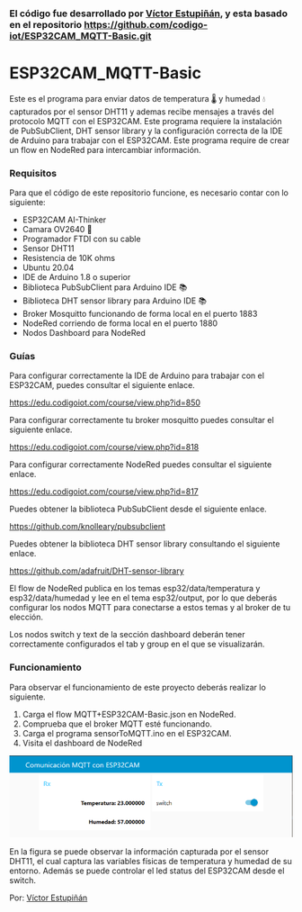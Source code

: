### El código fue desarrollado por [Víctor Estupiñán](https://github.com/WihoverEsal), y esta basado en el repositorio https://github.com/codigo-iot/ESP32CAM_MQTT-Basic.git

# ESP32CAM_MQTT-Basic
Este es el programa para enviar datos de temperatura :thermometer: y humedad :droplet: capturados por el sensor DHT11 y ademas recibe mensajes a través del protocolo MQTT con el ESP32CAM. Este programa requiere la instalación de PubSubClient, DHT sensor library y la configuración correcta de la IDE de Arduino para trabajar con el ESP32CAM. Este programa require de crear un flow en NodeRed para intercambiar información.

### Requisitos

Para que el código de este repositorio funcione, es necesario contar con lo siguiente:

* ESP32CAM AI-Thinker
* Camara OV2640 :camera_flash:
* Programador FTDI con su cable
* Sensor DHT11
* Resistencia de 10K ohms
* Ubuntu 20.04
* IDE de Arduino 1.8 o superior
* Biblioteca PubSubClient para Arduino IDE :books:
* Biblioteca DHT sensor library para Arduino IDE :books:
* Broker Mosquitto funcionando de forma local en el puerto 1883
* NodeRed corriendo de forma local en el puerto 1880
* Nodos Dashboard para NodeRed

### Guías

Para configurar correctamente la IDE de Arduino para trabajar con el ESP32CAM, puedes consultar el siguiente enlace.

https://edu.codigoiot.com/course/view.php?id=850

Para configurar correctamente tu broker mosquitto puedes consultar el siguiente enlace.

https://edu.codigoiot.com/course/view.php?id=818

Para configurar correctamente NodeRed puedes consultar el siguiente enlace.

https://edu.codigoiot.com/course/view.php?id=817

Puedes obtener la biblioteca PubSubClient desde el siguiente enlace.

https://github.com/knolleary/pubsubclient

Puedes obtener la biblioteca DHT sensor library consultando el siguiente enlace.

https://github.com/adafruit/DHT-sensor-library

El flow de NodeRed publica en los temas esp32/data/temperatura y esp32/data/humedad y lee en el tema esp32/output, por lo que deberás configurar los nodos MQTT para conectarse a estos temas y al broker de tu elección.

Los nodos switch y text de la sección dashboard deberán tener correctamente configurados el tab y group en el que se visualizarán.

### Funcionamiento

Para observar el funcionamiento de este proyecto deberás realizar lo siguiente.

1. Carga el flow MQTT+ESP32CAM-Basic.json en NodeRed.
2. Comprueba que el broker MQTT esté funcionando.
3. Carga el programa sensorToMQTT.ino en el ESP32CAM.
4. Visita el dashboard de NodeRed

![Dashboard de NodeRed. Comunicación de MQTT con ESP32CAM](./dashboardSensorDHT.PNG "Comunicacion MQTT con ESP32CAM")

En la figura se puede observar la información capturada por el sensor DHT11, el cual captura las variables físicas de temperatura y humedad de su entorno. Además se puede controlar el led status del ESP32CAM desde el switch.

Por: [Víctor Estupiñán](https://github.com/WihoverEsal/)
